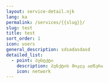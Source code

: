 ```yaml
---
layout: service-detail.njk
lang: ka
permalink: /services/{{slug}}/
slug: test
title: test
sort_order: 1
icon: users
general_description: sdsadasdasd
detailed_list:
  - point: პუნტქტი
    description: პუნქტის მოკლე აღწერა
    icon: network
---
```

